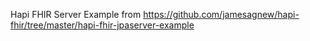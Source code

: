Hapi FHIR Server Example from https://github.com/jamesagnew/hapi-fhir/tree/master/hapi-fhir-jpaserver-example